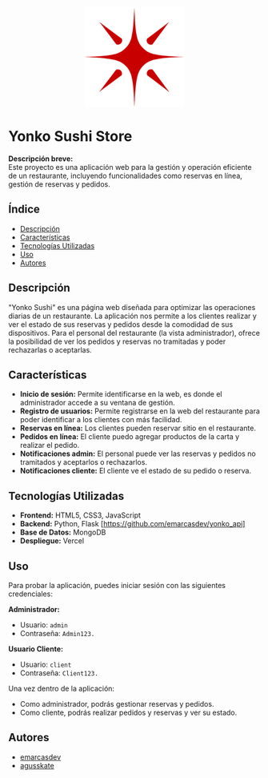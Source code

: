 <div align="center">
  <img src="./assets/images/logoYonko.png" alt="Logo del proyecto" width="200">
</div>

# Yonko Sushi Store

**Descripción breve:**  
Este proyecto es una aplicación web para la gestión y operación eficiente de un restaurante, incluyendo funcionalidades como reservas en línea, gestión de reservas y pedidos.

## Índice

- [Descripción](#descripción)
- [Características](#características)
- [Tecnologías Utilizadas](#tecnologías-utilizadas)
- [Uso](#uso)
- [Autores](#autores)

## Descripción

"Yonko Sushi" es una página web diseñada para optimizar las operaciones diarias de un restaurante. La aplicación nos permite a los clientes realizar y ver el estado de sus reservas y pedidos desde la comodidad de sus dispositivos.
Para el personal del restaurante (la vista administrador), ofrece la posibilidad de ver los pedidos y reservas no tramitadas y poder rechazarlas o aceptarlas.

## Características

- **Inicio de sesión:** Permite identificarse en la web, es donde el administrador accede a su ventana de gestión.
- **Registro de usuarios:** Permite registrarse en la web del restaurante para poder identificar a los clientes con más facilidad.
- **Reservas en línea:** Los clientes pueden reservar sitio en el restaurante.
- **Pedidos en línea:** El cliente puedo agregar productos de la carta y realizar el pedido.
- **Notificaciones admin:** El personal puede ver las reservas y pedidos no tramitados y aceptarlos o rechazarlos.
- **Notificaciones cliente:** El cliente ve el estado de su pedido o reserva. 

## Tecnologías Utilizadas

- **Frontend:** HTML5, CSS3, JavaScript
- **Backend:** Python, Flask [https://github.com/emarcasdev/yonko_api]
- **Base de Datos:** MongoDB
- **Despliegue:** Vercel

## Uso

Para probar la aplicación, puedes iniciar sesión con las siguientes credenciales:

**Administrador:**  
- Usuario: `admin`  
- Contraseña: `Admin123.`

**Usuario Cliente:**  
- Usuario: `client`  
- Contraseña: `Client123.`

Una vez dentro de la aplicación:  
- Como administrador, podrás gestionar reservas y pedidos.  
- Como cliente, podrás realizar pedidos y reservas y ver su estado.  

## Autores

- [emarcasdev](https://github.com/emarcasdev)
- [agusskate](https://github.com/agusskate)
